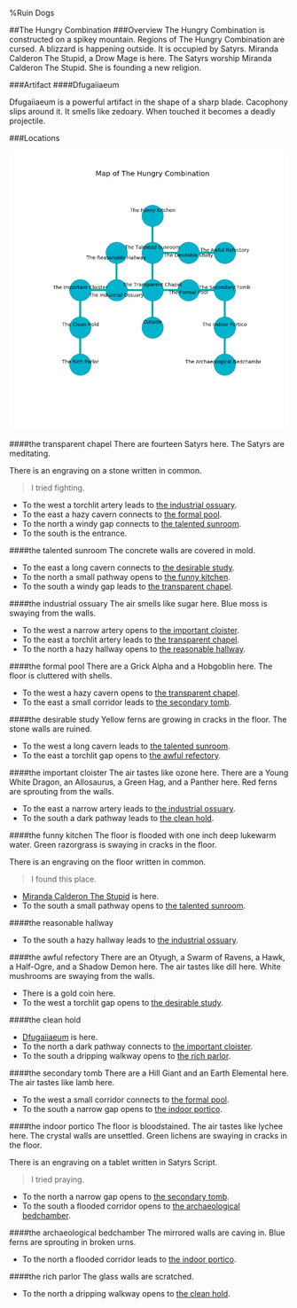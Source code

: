 %Ruin Dogs

##The Hungry Combination
###Overview
The Hungry Combination is constructed on a spikey mountain. Regions of The Hungry Combination are cursed. A blizzard is happening outside. It is occupied by Satyrs. <a name="Miranda-Calderon-The-Stupid"></a>Miranda Calderon The Stupid, a Drow Mage is here. The Satyrs worship Miranda Calderon The Stupid. She  is founding a new religion. 



###Artifact
####<a name="Dfugaiiaeum"></a>Dfugaiiaeum


Dfugaiiaeum is a powerful artifact in the shape of a sharp blade. Cacophony slips around it. It smells like zedoary. When touched it becomes a deadly projectile. 





###Locations


![](../v2/images/The-Hungry-Combination.png)

####<a name="the-transparent-chapel"></a>the transparent chapel
There are fourteen Satyrs here. The Satyrs are meditating. 

There is an engraving on a stone written in common. 

> I tried fighting.
>


* To the west a torchlit artery leads to [the industrial ossuary](#the-industrial-ossuary).
* To the east a hazy cavern connects to [the formal pool](#the-formal-pool).
* To the north a windy gap connects to [the talented sunroom](#the-talented-sunroom).
* To the south is the entrance.


####<a name="the-talented-sunroom"></a>the talented sunroom
The concrete walls are covered in mold. 



* To the east a long cavern connects to [the desirable study](#the-desirable-study).
* To the north a small pathway opens to [the funny kitchen](#the-funny-kitchen).
* To the south a windy gap leads to [the transparent chapel](#the-transparent-chapel).


####<a name="the-industrial-ossuary"></a>the industrial ossuary
The air smells like sugar here. Blue moss is swaying from the walls. 



* To the west a narrow artery opens to [the important cloister](#the-important-cloister).
* To the east a torchlit artery leads to [the transparent chapel](#the-transparent-chapel).
* To the north a hazy hallway opens to [the reasonable hallway](#the-reasonable-hallway).


####<a name="the-formal-pool"></a>the formal pool
There are a Grick Alpha and a Hobgoblin here. The floor is cluttered with shells. 



* To the west a hazy cavern opens to [the transparent chapel](#the-transparent-chapel).
* To the east a small corridor leads to [the secondary tomb](#the-secondary-tomb).


####<a name="the-desirable-study"></a>the desirable study
Yellow ferns are growing in cracks in the floor. The stone walls are ruined. 



* To the west a long cavern leads to [the talented sunroom](#the-talented-sunroom).
* To the east a torchlit gap opens to [the awful refectory](#the-awful-refectory).


####<a name="the-important-cloister"></a>the important cloister
The air tastes like ozone here. There are a Young White Dragon, an Allosaurus, a Green Hag, and a Panther here. Red ferns are sprouting from the walls. 



* To the east a narrow artery leads to [the industrial ossuary](#the-industrial-ossuary).
* To the south a dark pathway leads to [the clean hold](#the-clean-hold).


####<a name="the-funny-kitchen"></a>the funny kitchen
The floor is flooded with one inch deep lukewarm water. Green razorgrass is swaying in cracks in the floor. 

There is an engraving on the floor written in common. 

> I found this place.
>


* [Miranda Calderon The Stupid](#Miranda-Calderon-The-Stupid) is here.
* To the south a small pathway opens to [the talented sunroom](#the-talented-sunroom).


####<a name="the-reasonable-hallway"></a>the reasonable hallway




* To the south a hazy hallway leads to [the industrial ossuary](#the-industrial-ossuary).


####<a name="the-awful-refectory"></a>the awful refectory
There are an Otyugh, a Swarm of Ravens, a Hawk, a Half-Ogre, and a Shadow Demon here. The air tastes like dill here. White mushrooms are swaying from the walls. 



* There is a gold coin here.
* To the west a torchlit gap opens to [the desirable study](#the-desirable-study).


####<a name="the-clean-hold"></a>the clean hold




* [Dfugaiiaeum](#Dfugaiiaeum) is here.
* To the north a dark pathway connects to [the important cloister](#the-important-cloister).
* To the south a dripping walkway opens to [the rich parlor](#the-rich-parlor).


####<a name="the-secondary-tomb"></a>the secondary tomb
There are a Hill Giant and an Earth Elemental here. The air tastes like lamb here. 



* To the west a small corridor connects to [the formal pool](#the-formal-pool).
* To the south a narrow gap opens to [the indoor portico](#the-indoor-portico).


####<a name="the-indoor-portico"></a>the indoor portico
The floor is bloodstained. The air tastes like lychee here. The crystal walls are unsettled. Green lichens are swaying in cracks in the floor. 

There is an engraving on a tablet written in Satyrs Script. 

> I tried praying.
>


* To the north a narrow gap opens to [the secondary tomb](#the-secondary-tomb).
* To the south a flooded corridor opens to [the archaeological bedchamber](#the-archaeological-bedchamber).


####<a name="the-archaeological-bedchamber"></a>the archaeological bedchamber
The mirrored walls are caving in. Blue ferns are sprouting in broken urns. 



* To the north a flooded corridor leads to [the indoor portico](#the-indoor-portico).


####<a name="the-rich-parlor"></a>the rich parlor
The glass walls are scratched. 



* To the north a dripping walkway opens to [the clean hold](#the-clean-hold).


